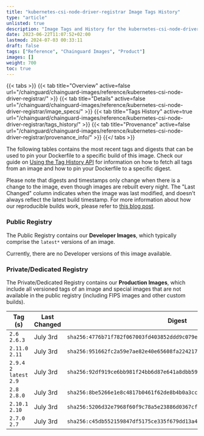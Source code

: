 ```yaml
---
title: "kubernetes-csi-node-driver-registrar Image Tags History"
type: "article"
unlisted: true
description: "Image Tags and History for the kubernetes-csi-node-driver-registrar Chainguard Image"
date: 2023-06-22T11:07:52+02:00
lastmod: 2024-07-03 00:33:11
draft: false
tags: ["Reference", "Chainguard Images", "Product"]
images: []
weight: 700
toc: true
---
```


{{< tabs >}}
{{< tab title="Overview" active=false url="/chainguard/chainguard-images/reference/kubernetes-csi-node-driver-registrar/" >}}
{{< tab title="Details" active=false url="/chainguard/chainguard-images/reference/kubernetes-csi-node-driver-registrar/image_specs/" >}}
{{< tab title="Tags History" active=true url="/chainguard/chainguard-images/reference/kubernetes-csi-node-driver-registrar/tags_history/" >}}
{{< tab title="Provenance" active=false url="/chainguard/chainguard-images/reference/kubernetes-csi-node-driver-registrar/provenance_info/" >}}
{{</ tabs >}}

The following tables contains the most recent tags and digests that can be used to pin your Dockerfile to a specific build of this image. Check our guide on [Using the Tag History API](/chainguard/chainguard-images/using-the-tag-history-api/) for information on how to fetch all tags from an image and how to pin your Dockerfile to a specific digest.

Please note that digests and timestamps only change when there is a change to the image, even though images are rebuilt every night. The "Last Changed" column indicates when the image was last modified, and doesn't always reflect the latest build timestamp. For more information about how our reproducible builds work, please refer to [this blog post](https://www.chainguard.dev/unchained/reproducing-chainguards-reproducible-image-builds).

### Public Registry
The Public Registry contains our **Developer Images**, which typically comprise the `latest*` versions of an image.

Currently, there are no Developer versions of this image available.

### Private/Dedicated Registry
The Private/Dedicated Registry contains our **Production Images**, which include all versioned tags of an image and special images that are not available in the public registry (including FIPS images and other custom builds).

| Tag (s)                     | Last Changed | Digest                                                                    |
|-----------------------------|--------------|---------------------------------------------------------------------------|
|  `2.6` `2.6.3`              | July 3rd     | `sha256:4776b71f782f067003fd403852ddd9c079e4c68058f9cf97328fd907fa1ddd20` |
|  `2.11.0` `2.11`            | July 3rd     | `sha256:951662fc2a59e7ae82e40e65608fa2242179ab2237a767c4b1c9825615b2966c` |
|  `2.9.4` `2` `latest` `2.9` | July 3rd     | `sha256:92df919ce6bb981f24bb6d87e641a8dbb594dba1ade1fabb5b13d4ce237a33af` |
|  `2.8` `2.8.0`              | July 3rd     | `sha256:8be5266e1e8c4817b0461f62de8b4b0a3cc1656a791620e0978863bbd6e8fc02` |
|  `2.10.1` `2.10`            | July 3rd     | `sha256:5206d32e7968f60f9c78a5e23886d0367cfc920551435553e3932c3f8cf92283` |
|  `2.7.0` `2.7`              | July 3rd     | `sha256:c45db552159847df5175ce335f679dd13a44cf2f18ceb8e027bc74ebd2bef720` |

